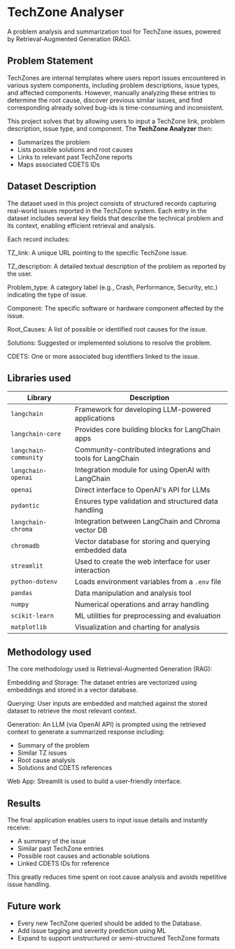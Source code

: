 # TechZone Analyser
A problem analysis and summarization tool for TechZone issues, powered by Retrieval-Augmented Generation (RAG).

## Problem Statement
TechZones are internal templates where users report issues encountered in various system components, including problem descriptions, issue types, and affected components. However, manually analyzing these entries to determine the root cause, discover previous similar issues, and find corresponding already solved bug-ids is time-consuming and inconsistent.

This project solves that by allowing users to input a TechZone link, problem description, issue type, and component. The **TechZone Analyzer** then:

- Summarizes the problem
- Lists possible solutions and root causes
- Links to relevant past TechZone reports
- Maps associated CDETS IDs
  
## Dataset Description
The dataset used in this project consists of structured records capturing real-world issues reported in the TechZone system. Each entry in the dataset includes several key fields that describe the technical problem and its context, enabling efficient retrieval and analysis.

Each record includes:

TZ_link: A unique URL pointing to the specific TechZone issue.

TZ_description: A detailed textual description of the problem as reported by the user.

Problem_type: A category label (e.g., Crash, Performance, Security, etc.) indicating the type of issue.

Component: The specific software or hardware component affected by the issue.

Root_Causes: A list of possible or identified root causes for the issue.

Solutions: Suggested or implemented solutions to resolve the problem.

CDETS: One or more associated bug identifiers linked to the issue.

## Libraries used
| Library               | Description                                                |
| --------------------- | ---------------------------------------------------------- |
| `langchain`           | Framework for developing LLM-powered applications          |
| `langchain-core`      | Provides core building blocks for LangChain apps           |
| `langchain-community` | Community-contributed integrations and tools for LangChain |
| `langchain-openai`    | Integration module for using OpenAI with LangChain         |
| `openai`              | Direct interface to OpenAI's API for LLMs                  |
| `pydantic`            | Ensures type validation and structured data handling       |
| `langchain-chroma`    | Integration between LangChain and Chroma vector DB         |
| `chromadb`            | Vector database for storing and querying embedded data     |
| `streamlit`           | Used to create the web interface for user interaction      |
| `python-dotenv`       | Loads environment variables from a `.env` file             |
| `pandas`              | Data manipulation and analysis tool                        |
| `numpy`               | Numerical operations and array handling                    |
| `scikit-learn`        | ML utilities for preprocessing and evaluation              |
| `matplotlib`          | Visualization and charting for analysis                    |


## Methodology used
The core methodology used is Retrieval-Augmented Generation (RAG):

Embedding and Storage: The dataset entries are vectorized using embeddings and stored in a vector database.

Querying: User inputs are embedded and matched against the stored dataset to retrieve the most relevant context.

Generation: An LLM (via OpenAI API) is prompted using the retrieved context to generate a summarized response including:
- Summary of the problem
- Similar TZ issues
- Root cause analysis
- Solutions and CDETS references

Web App: Streamlit is used to build a user-friendly interface.

## Results
The final application enables users to input issue details and instantly receive:
- A summary of the issue
- Similar past TechZone entries
- Possible root causes and actionable solutions
- Linked CDETS IDs for reference

This greatly reduces time spent on root cause analysis and avoids repetitive issue handling.

## Future work
- Every new TechZone queried should be added to the Database.
- Add issue tagging and severity prediction using ML
- Expand to support unstructured or semi-structured TechZone formats
